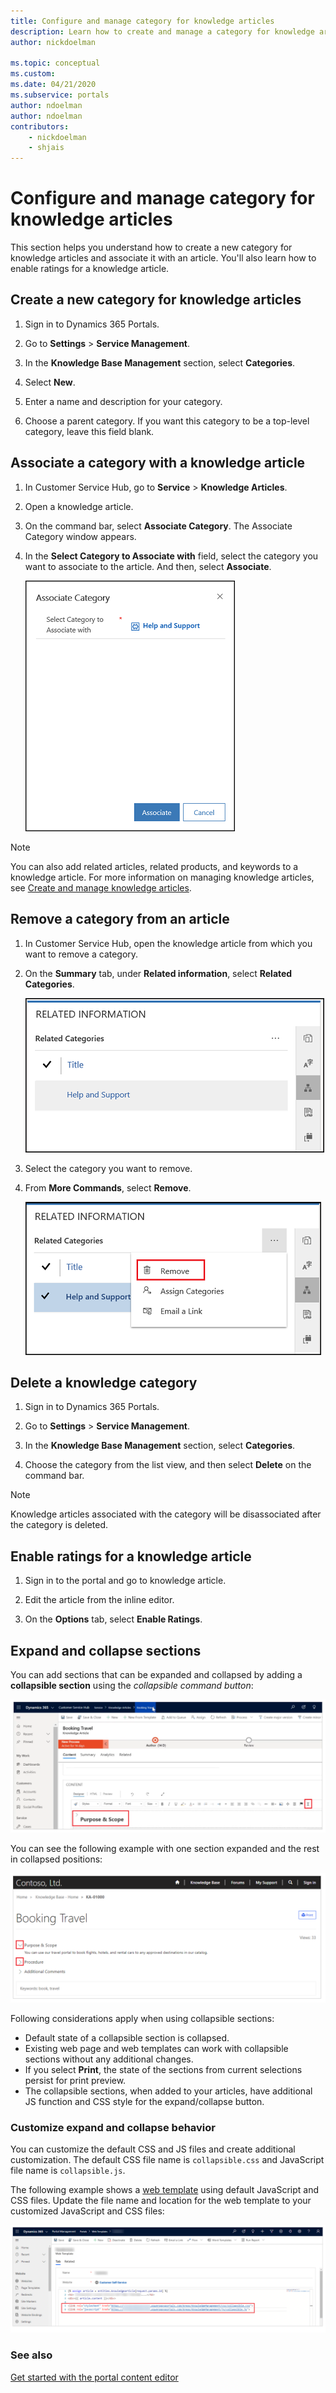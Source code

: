 ```yaml
---
title: Configure and manage category for knowledge articles
description: Learn how to create and manage a category for knowledge article.
author: nickdoelman

ms.topic: conceptual
ms.custom: 
ms.date: 04/21/2020
ms.subservice: portals
author: ndoelman
author: ndoelman
contributors:
    - nickdoelman
    - shjais
---
```


# Configure and manage category for knowledge articles

This section helps you understand how to create a new category for knowledge articles and associate it with an article. You'll also learn how to enable ratings for a knowledge article.

## Create a new category for knowledge articles

1. Sign in to Dynamics 365 Portals.

2. Go to **Settings** > **Service Management**. 

3. In the **Knowledge Base Management** section, select **Categories**. 

4. Select **New**. 

5. Enter a name and description for your category. 

6. Choose a parent category. If you want this category to be a top-level category, leave this field blank.

## Associate a category with a knowledge article

1. In Customer Service Hub, go to **Service** > **Knowledge Articles**.

2. Open a knowledge article.

3. On the command bar, select **Associate Category**. The Associate Category window appears.

4. In the **Select Category to Associate with** field, select the category you want to associate to the article. And then, select **Associate**.

   ![Associate a category to a knowledge article.](media/kb-associate-category.png "Associate a category to a knowledge article")

> [!NOTE]
> You can also add related articles, related products, and keywords to a knowledge article. For more information on managing knowledge articles, see [Create and manage knowledge articles](/dynamics365/customer-service/customer-service-hub-user-guide-knowledge-article).

## Remove a category from an article

1. In Customer Service Hub, open the knowledge article from which you want to remove a category.

2. On the **Summary** tab, under **Related information**, select **Related Categories**.

    ![View associated categories to a knowledge article.](media/kb-related-categories.png "View associate categories to a knowledge article")

3. Select the category you want to remove.

4. From **More Commands**, select **Remove**.

    ![Delete an associated category from a knowledge article.](media/kb-remove-category.png "Delete an associated category from a knowledge article")

## Delete a knowledge category

1. Sign in to Dynamics 365 Portals.

2. Go to **Settings** > **Service Management**. 

3. In the **Knowledge Base Management** section, select **Categories**. 

4. Choose the category from the list view, and then select **Delete** on the command bar.

>[!NOTE] 
> Knowledge articles associated with the category will be disassociated after the category is deleted.

## Enable ratings for a knowledge article

1. Sign in to the portal and go to knowledge article.

2. Edit the article from the inline editor.

3. On the **Options** tab, select **Enable Ratings**.

## Expand and collapse sections

You can add sections that can be expanded and collapsed by adding a **collapsible section** using the *collapsible command button*:

![Collapsible button control.](media/collapsible-button.png)

You can see the following example with one section expanded and the rest in collapsed positions:

![Example expandable and collapsible sections.](media/collapsible-example.png)

Following considerations apply when using collapsible sections:

- Default state of a collapsible section is collapsed.
- Existing web page and web templates can work with collapsible sections without any additional changes.
- If you select **Print**, the state of the sections from current selections persist for print preview.
- The collapsible sections, when added to your articles, have additional JS function and CSS style for the expand/collapse button.

### Customize expand and collapse behavior

You can customize the default CSS and JS files and create additional customization. The default CSS file name is `collapsible.css` and JavaScript file name is `collapsible.js`.

The following example shows a [web template](../liquid/store-content-web-templates.md) using default JavaScript and CSS files. Update the file name and location for the web template to your customized JavaScript and CSS files:

![Web template.](media/web-template.png)

### See also
[Get started with the portal content editor](../portal-content-editor.md)